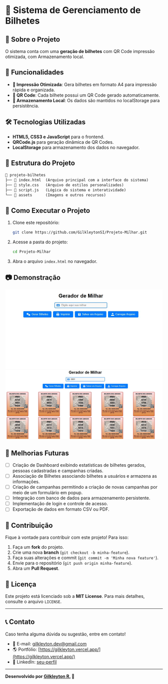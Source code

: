 # 📌 Sistema de Gerenciamento de Bilhetes

## 📖 Sobre o Projeto
O sistema conta com uma **geração de bilhetes** com QR Code impressão otimizada, com Armazenamento local.

## 🚀 Funcionalidades
- **📄 Impressão Otimizada**: Gera bilhetes em formato A4 para impressão rápida e organizada.
- **📡 QR Code**: Cada bilhete possui um QR Code gerado automaticamente.
- **📂 Armazenamento Local**: Os dados são mantidos no localStorage para persistência.

## 🛠️ Tecnologias Utilizadas
- **HTML5, CSS3 e JavaScript** para o frontend.
- **QRCode.js** para geração dinâmica de QR Codes.
- **LocalStorage** para armazenamento dos dados no navegador.

## 🎨 Estrutura do Projeto
```
📂 projeto-bilhetes
├── 📄 index.html  (Arquivo principal com a interface do sistema)
├── 📄 style.css   (Arquivo de estilos personalizados)
├── 📄 script.js   (Lógica do sistema e interatividade)
└── 📂 assets      (Imagens e outros recursos)
```

## 🏁 Como Executar o Projeto
1. Clone este repositório:
   ```bash
   git clone https://github.com/GilkleytonSI/Projeto-Milhar.git
   ```
2. Acesse a pasta do projeto:
   ```bash
   cd Projeto-Milhar
   ```
3. Abra o arquivo `index.html` no navegador.

## 📷 Demonstração
![Tela](https://github.com/GilkleytonSI/Projeto-Milhar/blob/main/Assets/img/1.JPG)
![Tela](https://github.com/GilkleytonSI/Projeto-Milhar/blob/main/Assets/img/2.JPG)

## 🔧 Melhorias Futuras
- [ ] Criação de Dashboard exibindo estatísticas de bilhetes gerados, pessoas cadastradas e campanhas criadas.
- [ ] Associação de Bilhetes associando bilhetes a usuários e armazena as informações.
- [ ] Criação de campanhas permitindo a criação de novas campanhas por meio de um formulário em popup.
- [ ] Integração com banco de dados para armazenamento persistente.
- [ ] Implementação de login e controle de acesso.
- [ ] Exportação de dados em formato CSV ou PDF.

## 🤝 Contribuição
Fique à vontade para contribuir com este projeto! Para isso:
1. Faça um **fork** do projeto.
2. Crie uma nova **branch** (`git checkout -b minha-feature`).
3. Faça suas alterações e commit (`git commit -m 'Minha nova feature'`).
4. Envie para o repositório (`git push origin minha-feature`).
5. Abra um **Pull Request**.

## 📝 Licença
Este projeto está licenciado sob a **MIT License**. Para mais detalhes, consulte o arquivo `LICENSE`.

---
## 📞 Contato
Caso tenha alguma dúvida ou sugestão, entre em contato!
- 📧 E-mail: [gilkleyton.dev@gmail.com](mailto:gilkleyton.dev@gmail.com)
- 🌎 Portfólio: [https://gilkleyton.vercel.app/](https://gilkleyton.vercel.app/)
- 🔗 LinkedIn: [seu-perfil](https://www.linkedin.com/in/gilkleyton-rodrigues/)

---
**Desenvolvido por [Gilkleyton R.](https://gilkleyton.vercel.app/) 🚀**

